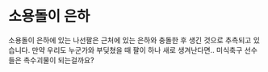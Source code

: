 # 소용돌이 은하

소용돌이 은하에 있는 나선팔은 근처에 있는 은하와 충돌한 후 생긴 것으로 추측되고
있습니다. 만약 우리도 누군가와 부딪쳤을 때 팔이 하나 새로 생겨난다면.. 미식축구
선수들은 촉수괴물이 되는걸까요?
